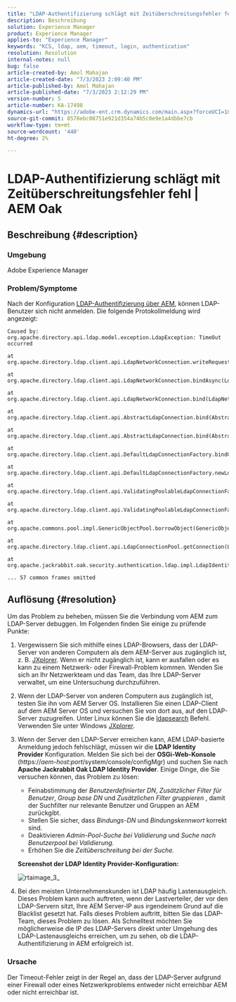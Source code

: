 ```yaml
---
title: "LDAP-Authentifizierung schlägt mit Zeitüberschreitungsfehler fehl | AEM Oak"
description: Beschreibung
solution: Experience Manager
product: Experience Manager
applies-to: "Experience Manager"
keywords: "KCS, ldap, aem, timeout, login, authentication"
resolution: Resolution
internal-notes: null
bug: false
article-created-by: Amol Mahajan
article-created-date: "7/3/2023 2:09:40 PM"
article-published-by: Amol Mahajan
article-published-date: "7/3/2023 2:12:29 PM"
version-number: 5
article-number: KA-17498
dynamics-url: "https://adobe-ent.crm.dynamics.com/main.aspx?forceUCI=1&pagetype=entityrecord&etn=knowledgearticle&id=fe7a2b3e-ab19-ee11-8f6e-6045bd006295"
source-git-commit: 8578ebc08751e921d354a74b5c0e9e1a4dbbe7cb
workflow-type: tm+mt
source-wordcount: '440'
ht-degree: 2%

---
```


# LDAP-Authentifizierung schlägt mit Zeitüberschreitungsfehler fehl | AEM Oak

## Beschreibung {#description}


### <b>Umgebung</b>

Adobe Experience Manager



### <b>Problem/Symptome</b>

Nach der Konfiguration [LDAP-Authentifizierung über AEM](https://experienceleague.adobe.com/docs/experience-manager-65/administering/security/ldap-config.html?lang=en), können LDAP-Benutzer sich nicht anmelden. Die folgende Protokollmeldung wird angezeigt:


```
Caused by: org.apache.directory.api.ldap.model.exception.LdapException: TimeOut occurred

at org.apache.directory.ldap.client.api.LdapNetworkConnection.writeRequest(LdapNetworkConnection.java:4106)

at org.apache.directory.ldap.client.api.LdapNetworkConnection.bindAsync(LdapNetworkConnection.java:1290)

at org.apache.directory.ldap.client.api.LdapNetworkConnection.bind(LdapNetworkConnection.java:1188)

at org.apache.directory.ldap.client.api.AbstractLdapConnection.bind(AbstractLdapConnection.java:127)

at org.apache.directory.ldap.client.api.AbstractLdapConnection.bind(AbstractLdapConnection.java:112)

at org.apache.directory.ldap.client.api.DefaultLdapConnectionFactory.bindConnection(DefaultLdapConnectionFactory.java:64)

at org.apache.directory.ldap.client.api.DefaultLdapConnectionFactory.newLdapConnection(DefaultLdapConnectionFactory.java:107)

at org.apache.directory.ldap.client.api.ValidatingPoolableLdapConnectionFactory.makeObject(ValidatingPoolableLdapConnectionFactory.java:133)

at org.apache.directory.ldap.client.api.ValidatingPoolableLdapConnectionFactory.makeObject(ValidatingPoolableLdapConnectionFactory.java:59)

at org.apache.commons.pool.impl.GenericObjectPool.borrowObject(GenericObjectPool.java:1188)

at org.apache.directory.ldap.client.api.LdapConnectionPool.getConnection(LdapConnectionPool.java:123)

at org.apache.jackrabbit.oak.security.authentication.ldap.impl.LdapIdentityProvider.connect(LdapIdentityProvider.java:771)

... 57 common frames omitted
```



## Auflösung {#resolution}


Um das Problem zu beheben, müssen Sie die Verbindung vom AEM zum LDAP-Server debuggen. Im Folgenden finden Sie einige zu prüfende Punkte:

1. Vergewissern Sie sich mithilfe eines LDAP-Browsers, dass der LDAP-Server von anderen Computern als dem AEM-Server aus zugänglich ist, z. B. [JXplorer](https://jxplorer.org/). Wenn er nicht zugänglich ist, kann er ausfallen oder es kann zu einem Netzwerk- oder Firewall-Problem kommen. Wenden Sie sich an Ihr Netzwerkteam und das Team, das Ihre LDAP-Server verwaltet, um eine Untersuchung durchzuführen.
2. Wenn der LDAP-Server von anderen Computern aus zugänglich ist, testen Sie ihn vom AEM Server OS. Installieren Sie einen LDAP-Client auf dem AEM Server OS und versuchen Sie von dort aus, auf den LDAP-Server zuzugreifen. Unter Linux können Sie die [ldapsearch](https://access.redhat.com/documentation/en-us/red_hat_directory_server/11/html/administration_guide/examples-of-common-ldapsearches) Befehl. Verwenden Sie unter Windows [JXplorer](https://jxplorer.org/).
3. Wenn der Server den LDAP-Server erreichen kann, AEM LDAP-basierte Anmeldung jedoch fehlschlägt, müssen wir die <b>LDAP Identity Provider</b> Konfiguration. Melden Sie sich bei der <b>OSGi-Web-Konsole</b> (https://*aem-host:port*/system/console/configMgr) und suchen Sie nach <b>Apache Jackrabbit Oak LDAP Identity Provider</b>. Einige Dinge, die Sie versuchen können, das Problem zu lösen:

   - Feinabstimmung der *Benutzerdefinierter DN*, *Zusätzlicher Filter für Benutzer*, *Group base DN* und *Zusätzlichen Filter gruppieren* , damit der Suchfilter nur relevante Benutzer und Gruppen an AEM zurückgibt.
   - Stellen Sie sicher, dass *Bindungs-DN* und *Bindungskennwort* korrekt sind.
   - Deaktivieren *Admin-Pool-Suche bei Validierung* und *Suche nach Benutzerpool bei Validierung.*
   - Erhöhen Sie die *Zeitüberschreitung bei der Suche.*

   <b>Screenshot der LDAP Identity Provider-Konfiguration:</b>


   ![rtaimage_3_](https://helpx.adobe.com/content/dam/help/en/experience-manager/kb/LDAP-error/jcr%3acontent/main-pars/image/rtaimage_3_.png "rtaimage_3_")
4. Bei den meisten Unternehmenskunden ist LDAP häufig Lastenausgleich. Dieses Problem kann auch auftreten, wenn der Lastverteiler, der vor den LDAP-Servern sitzt, Ihre AEM Server-IP aus irgendeinem Grund auf die Blacklist gesetzt hat. Falls dieses Problem auftritt, bitten Sie das LDAP-Team, dieses Problem zu lösen. Als Schnelltest möchten Sie möglicherweise die IP des LDAP-Servers direkt unter Umgehung des LDAP-Lastenausgleichs erreichen, um zu sehen, ob die LDAP-Authentifizierung in AEM erfolgreich ist.


### <b>Ursache</b>

Der Timeout-Fehler zeigt in der Regel an, dass der LDAP-Server aufgrund einer Firewall oder eines Netzwerkproblems entweder nicht erreichbar AEM oder nicht erreichbar ist.
